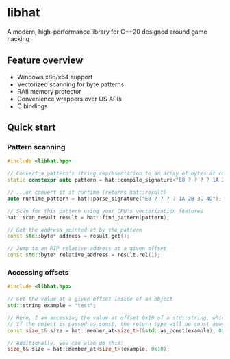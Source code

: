 # libhat
A modern, high-performance library for C++20 designed around game hacking

## Feature overview
- Windows x86/x64 support
- Vectorized scanning for byte patterns
- RAII memory protector
- Convenience wrappers over OS APIs
- C bindings

## Quick start
### Pattern scanning
```cpp
#include <libhat.hpp>

// Convert a pattern's string representation to an array of bytes at compile time
static constexpr auto pattern = hat::compile_signature<"E8 ? ? ? ? 1A 2B 3C 4D">();

// ...or convert it at runtime (returns hat::result)
auto runtime_pattern = hat::parse_signature("E8 ? ? ? ? 1A 2B 3C 4D");

// Scan for this pattern using your CPU's vectorization features
hat::scan_result result = hat::find_pattern(pattern);

// Get the address pointed at by the pattern
const std::byte* address = result.get();

// Jump to an RIP relative address at a given offset
const std::byte* relative_address = result.rel(1);
```

### Accessing offsets
```cpp
#include <libhat.hpp>

// Get the value at a given offset inside of an object
std::string example = "test";

// Here, I am accessing the value at offset 0x10 of a std::string, which is a size_t
// If the object is passed as const, the return type will be const aswell
const size_t& size = hat::member_at<size_t>(&std::as_const(example), 0x10);

// Additionally, you can also do this:
size_t& size = hat::member_at<size_t>(example, 0x10);
```
